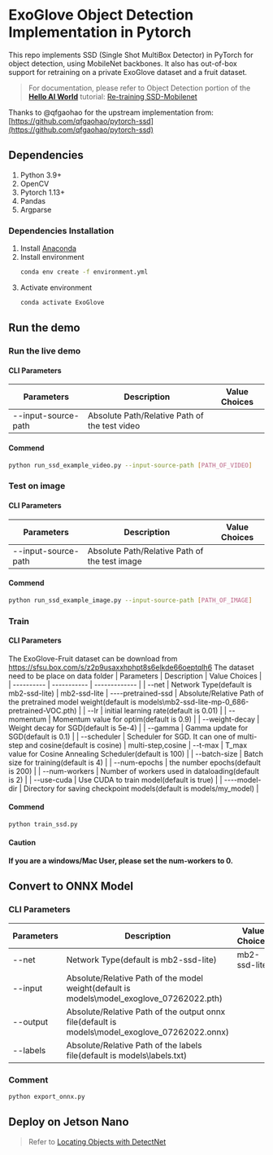 # ExoGlove Object Detection Implementation in Pytorch

This repo implements SSD (Single Shot MultiBox Detector) in PyTorch for object detection, using MobileNet backbones. It also has out-of-box support for retraining on a private ExoGlove dataset and a fruit dataset.

> For documentation, please refer to Object Detection portion of the **[Hello AI World](https://github.com/dusty-nv/jetson-inference/tree/dev#training)** tutorial:
> [Re-training SSD-Mobilenet](https://github.com/dusty-nv/jetson-inference/blob/dev/docs/pytorch-ssd.md)

Thanks to @qfgaohao for the upstream implementation from:  [https://github.com/qfgaohao/pytorch-ssd](https://github.com/qfgaohao/pytorch-ssd)

## Dependencies
1. Python 3.9+
2. OpenCV
3. Pytorch 1.13+
4. Pandas
5. Argparse
### Dependencies Installation
1. Install [Anaconda](https://www.anaconda.com/)
2. Install environment
    ```bash
    conda env create -f environment.yml
    ```
3. Activate environment
    ```bash
    conda activate ExoGlove
    ```

## Run the demo


### Run the live demo
#### CLI Parameters
| Parameters            | Description | Value Choices |
| ----------            | ----------- | ------------- |
| --input-source-path   | Absolute Path/Relative Path of the test video | 

#### Commend
```bash
python run_ssd_example_video.py --input-source-path [PATH_OF_VIDEO]
```


### Test on image

#### CLI Parameters
| Parameters            | Description | Value Choices |
| ----------            | ----------- | ------------- |
| --input-source-path   | Absolute Path/Relative Path of the test image | 

#### Commend
```bash
python run_ssd_example_image.py --input-source-path [PATH_OF_IMAGE]
```


### Train
#### CLI Parameters
The ExoGlove-Fruit dataset can be download from https://sfsu.box.com/s/z2p9usaxxhphpt8s6elkde66oeptqlh6
The dataset need to be place on data folder
| Parameters            | Description | Value Choices |
| ----------            | ----------- | ------------- |
| --net   | Network Type(default is mb2-ssd-lite) | mb2-ssd-lite
| ----pretrained-ssd   | Absolute/Relative Path of the pretrained model weight(default is models\mb2-ssd-lite-mp-0_686-pretrained-VOC.pth)  | 
| --lr   | initial learning rate(default is 0.01)  | 
| --momentum   | Momentum value for optim(default is 0.9)  | 
| --weight-decay   | Weight decay for SGD(default is 5e-4)  | 
| --gamma   | Gamma update for SGD(default is 0.1)  | 
| --scheduler   | Scheduler for SGD. It can one of multi-step and cosine(default is cosine)  | multi-step,cosine
| --t-max   | T_max value for Cosine Annealing Scheduler(default is 100)  | 
| --batch-size   | Batch size for training(default is 4)  | 
| --num-epochs   | the number epochs(default is 200)  | 
| --num-workers   | Number of workers used in dataloading(default is 2)  | 
| --use-cuda   | Use CUDA to train model(default is true)  | 
| ----model-dir   | Directory for saving checkpoint models(default is models/my_model)  | 

#### Commend
```bash
python train_ssd.py
```
#### Caution
**If you are a windows/Mac User, please set the num-workers to 0.**

## Convert to ONNX Model
### CLI Parameters
| Parameters            | Description | Value Choices |
| ----------            | ----------- | ------------- |
| --net   | Network Type(default is mb2-ssd-lite) | mb2-ssd-lite
| --input   | Absolute/Relative Path of the model weight(default is models\model_exoglove_07262022.pth)  | 
| --output   | Absolute/Relative Path of the output onnx file(default is models\model_exoglove_07262022.onnx)  | 
| --labels   | Absolute/Relative Path of the labels file(default is models\labels.txt)  | 

### Comment
```bash
python export_onnx.py
```

## Deploy on Jetson Nano
> Refer to [Locating Objects with DetectNet](https://github.com/dusty-nv/jetson-inference/blob/master/docs/detectnet-console-2.md)